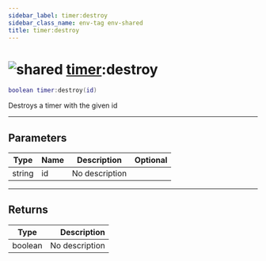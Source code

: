 ```yaml
---
sidebar_label: timer:destroy
sidebar_class_name: env-tag env-shared
title: timer:destroy
---
```


# <img src='/img/wiki/shared.png' alt='shared' classname='env-tag' /> [timer](../timer/README.md):destroy

```lua
boolean timer:destroy(id)
```

Destroys a timer with the given id<br/>

-----------------
## Parameters

| Type   | Name | Description | Optional |
| ------ | ---- | ----------- | -------: |
| string | id | No description |   |

-----------------
## Returns

| Type   | Description |
| ------ | ----------: |
| boolean | No description |
